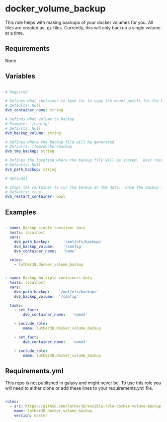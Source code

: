 # docker_volume_backup

This role helps with making backups of your docker volumes for you.
All files are created as .gz files.
Currently, this will only backup a single volume at a time.

## Requirements

None

## Variables

``` yaml

# Required

# Defines what container to look for to copy the mount points for the backup job.
# Defaults: Null
dvb_container_name: string

# Defines what volume to backup
# Example: '/config'
# Defaults: Null
dvb_backup_volume: string

# Defines where the backup file will be generated
# Defaults: /tmp/docker/backup
dvb_tmp_backup: string

# Defines the location where the backup file will be stored.  Best result, external to your host.
# Defaults: Null
dvb_path_backup: string

# Optional

# Stops the container to run the backup on the data.  Once the backup is finished it will start the container again.
# Defaults: true
dvb_restart_container: bool

```

## Examples

``` yaml

- name: Backup single container data
  hosts: localhost
  vars:
    dvb_path_backup:      '/mnt/nfs/backups'
    dvb_backup_volume:    '/config'
    dvb_container_name:   'name'

  roles:
    - luther38.docker_volume_backup

```

``` yaml

- name: Backup multiple containers data
  hosts: localhost
  vars:
    dvb_path_backup:    '/mnt/nfs/backups'
    dvb_backup_volume:  '/config'

  tasks:
    - set_fact:
        dvb_container_name:   'name2'

    - include_role:
        name: luther38.docker_volume_backup

    - set_fact:
        dvb_container_name:   'name3'

    - include_role:
        name: luther38.docker_volume_backup

```

## Requirements.yml

This repo is not published in galaxy and might never be.  To use this role you will need to either clone or add these lines to your requirements.yml file.

``` yml

roles:
  - src: https://github.com/luther38/ansible-role-docker-volume-backup
    name: luther38.docker_volume_backup
    version: master

```
